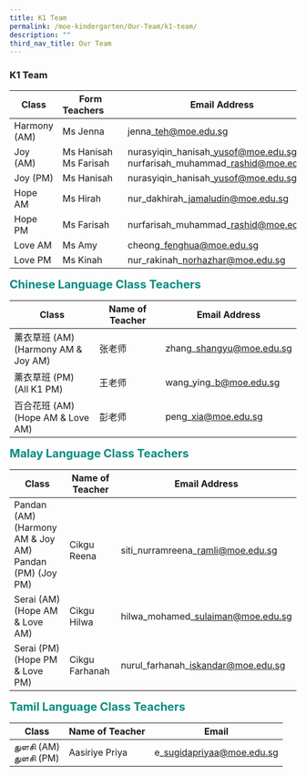 ```yaml
---
title: K1 Team
permalink: /moe-kindergarten/Our-Team/k1-team/
description: ""
third_nav_title: Our Team
---
```

### **K1 Team**

| Class | Form Teachers&#160;&#160;&#160;&#160;&#160;&#160; | Email Address
| -------- | -------- | -------- |
| Harmony (AM) | Ms Jenna | jenna\_teh@moe.edu.sg |
| Joy (AM) | Ms Hanisah<br>Ms Farisah |nurasyiqin\_hanisah\_yusof@moe.edu.sg<br>nurfarisah\_muhammad\_rashid@moe.edu.sg |
| Joy (PM) | Ms Hanisah | nurasyiqin\_hanisah\_yusof@moe.edu.sg |
| Hope AM | Ms Hirah | nur\_dakhirah\_jamaludin@moe.edu.sg |
| Hope PM | Ms Farisah | nurfarisah\_muhammad\_rashid@moe.edu.sg |
| Love AM | Ms Amy | cheong\_fenghua@moe.edu.sg |
| Love PM | Ms Kinah | nur\_rakinah\_norhazhar@moe.edu.sg |

<b style="color:#038C7F;font-size:20px">Chinese Language Class Teachers</b><br>

| Class | Name of Teacher | Email Address |
| -------- | -------- | -------- |
| 薰衣草班 (AM)<br>(Harmony AM & Joy AM) | 张老师 | zhang\_shangyu@moe.edu.sg |
| 薰衣草班 (PM)<br>(All K1 PM) | 王老师 | wang\_ying\_b@moe.edu.sg |
| 百合花班 (AM)<br>(Hope AM & Love AM) | 彭老师 | peng\_xia@moe.edu.sg |

<b style="color:#038C7F;font-size:20px">Malay Language Class Teachers</b><br>

| Class | Name of Teacher | Email Address |
| -------- | -------- | -------- |
| Pandan (AM)<br>(Harmony AM & Joy AM)<br>Pandan (PM) (Joy PM)| <br>Cikgu Reena | <br>siti\_nurramreena\_ramli@moe.edu.sg |
| Serai (AM) <br>(Hope AM & Love AM) | Cikgu Hilwa | hilwa\_mohamed\_sulaiman@moe.edu.sg |
| Serai (PM)<br>(Hope PM & Love PM)| Cikgu Farhanah | nurul\_farhanah\_iskandar@moe.edu.sg |

<b style="color:#038C7F;font-size:20px">Tamil Language Class Teachers</b><br>

Class | Name of Teacher | Email |
| -------- | -------- | -------- |
துளசி (AM)<br>துளசி (PM)| Aasiriye Priya | e\_sugidapriyaa@moe.edu.sg     |